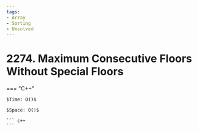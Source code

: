 ```yaml
---
tags:
- Array
- Sorting
- Unsolved
---
```



# 2274. Maximum Consecutive Floors Without Special Floors

=== "C++"

    $Time: O()$

    $Space: O()$

    ``` c++
    ```